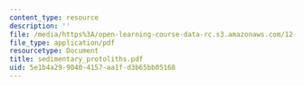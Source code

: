 ```yaml
---
content_type: resource
description: ''
file: /media/https%3A/open-learning-course-data-rc.s3.amazonaws.com/12-109-petrology-fall-2005/5e1b4a2990404157aa1fd3b65bb05168_sedimentary_protoliths.pdf
file_type: application/pdf
resourcetype: Document
title: sedimentary_protoliths.pdf
uid: 5e1b4a29-9040-4157-aa1f-d3b65bb05168
---
```

